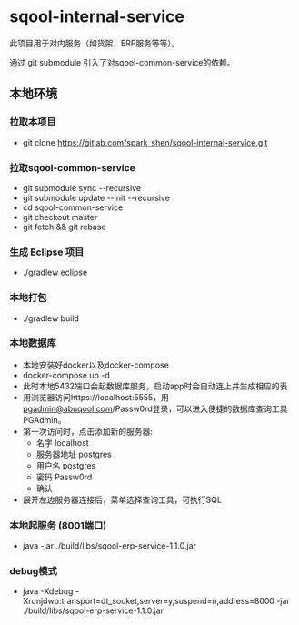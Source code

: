 # sqool-internal-service


此项目用于对内服务（如货架，ERP服务等等）。

通过 git submodule 引入了对sqool-common-service的依赖。

## 本地环境

### 拉取本项目
- git clone https://gitlab.com/spark_shen/sqool-internal-service.git

### 拉取sqool-common-service
- git submodule sync --recursive
- git submodule update --init --recursive
- cd sqool-common-service
- git checkout master
- git fetch && git rebase

### 生成 Eclipse 项目
- ./gradlew eclipse

### 本地打包
- ./gradlew build

### 本地数据库
- 本地安装好docker以及docker-compose
- docker-compose up -d
- 此时本地5432端口会起数据库服务，启动app时会自动连上并生成相应的表
- 用浏览器访问https://localhost:5555，用 pgadmin@abuqool.com/Passw0rd登录，可以进入便捷的数据库查询工具 PGAdmin。 
- 第一次访问时，点击添加新的服务器:
    - 名字 localhost
    - 服务器地址 postgres
    - 用户名 postgres
    - 密码 Passw0rd
    - 确认
- 展开左边服务器连接后，菜单选择查询工具，可执行SQL


### 本地起服务 (8001端口)
- java -jar ./build/libs/sqool-erp-service-1.1.0.jar

### debug模式
- java -Xdebug -Xrunjdwp:transport=dt_socket,server=y,suspend=n,address=8000 -jar ./build/libs/sqool-erp-service-1.1.0.jar